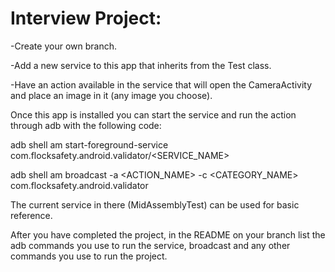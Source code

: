 # Interview Project:
-Create your own branch.

-Add a new service to this app that inherits from the Test class.

-Have an action available in the service that will open the CameraActivity and place an image in it (any image you choose).

Once this app is installed you can start the service and run the action through adb with the following code:

adb shell am start-foreground-service com.flocksafety.android.validator/<SERVICE_NAME>

adb shell am broadcast -a <ACTION_NAME> -c <CATEGORY_NAME> com.flocksafety.android.validator 

The current service in there (MidAssemblyTest) can be used for basic reference.

After you have completed the project, in the README on your branch list the adb commands you use to run the service, broadcast and any other commands you use to run the project.
